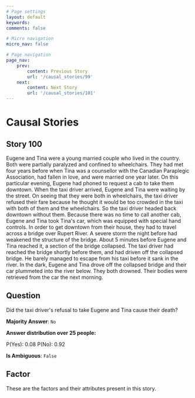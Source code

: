 ```yaml
---
# Page settings
layout: default
keywords:
comments: false

# Micro navigation
micro_nav: false

# Page navigation
page_nav:
    prev:
        content: Previous Story
        url: '/causal_stories/99'
    next:
        content: Next Story
        url: '/causal_stories/101'
---
```

# Causal Stories

## Story 100

<div class='text-hightlight'>
Eugene and Tina were a young married couple who lived in the country. Both were partially paralyzed and confined to wheelchairs. They had met four years before when Tina was a counsellor with the Canadian Paraplegic Association, had fallen in love, and were married one year later. On this particular evening, Eugene had phoned to request a cab to take them downtown. When the taxi driver arrived, Eugene and Tina were waiting by the street. On seeing that they were both in wheelchairs, the taxi driver refused their fare because he thought it would be too crowded in the taxi with both of them and the wheelchairs. So the taxi driver headed back downtown without them. Because there was no time to call another cab, Eugene and Tina took Tina's car, which was equipped with special hand controls. In order to get downtown from their house, they had to travel across a bridge over Rupert River. A severe storm the night before had weakened the structure of the bridge. About 5 minutes before Eugene and Tina reached it, a section of the bridge collapsed. The taxi driver had reached the bridge shortly before them, and had driven off the collapsed bridge. He barely managed to escape from his taxi before it sank in the river. In the dark, Eugene and Tina drove off the collapsed bridge and their car plummeted into the river below. They both drowned. Their bodies were retrieved from the car the next morning.
</div>

## Question

<p>
<div class='text-hightlight'>Did the taxi driver's refusal to take Eugene and Tina cause their death?</div>
</p>

**Majority Answer**: <code class="language-plaintext highlighter-rouge">No</code>

**Answer distribution over 25 people:**

<div class="container">
<div class="row">
<div class="col-md-7">
    <div class="slider-container">
        <div class="slider">
            <div class="slider-value" id="sliderValue"></div>
        </div>
        <div class="slider-labels">
            <span id="yesLabel">P(Yes): 0.08</span>
            <span id="noLabel">P(No): 0.92</span>
        </div>
    </div>
</div>
</div>
</div>

**Is Ambiguous**:  <code class="language-plaintext highlighter-rouge">False</code> <!-- False -->

## Factor

These are the factors and their attributes present in this story.

